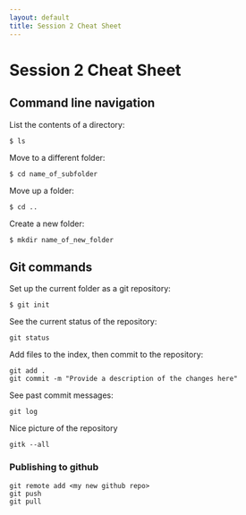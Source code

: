 ```yaml
---
layout: default
title: Session 2 Cheat Sheet
---
```


# Session 2 Cheat Sheet

## Command line navigation

List the contents of a directory:

    $ ls

Move to a different folder:

    $ cd name_of_subfolder

Move up a folder:

    $ cd ..

Create a new folder:

    $ mkdir name_of_new_folder


## Git commands

Set up the current folder as a git repository:

    $ git init

See the current status of the repository:

    git status

Add files to the index, then commit to the repository:

    git add .
    git commit -m "Provide a description of the changes here" 

See past commit messages:

    git log

Nice picture of the repository

    gitk --all

### Publishing to github

    git remote add <my new github repo>
    git push
    git pull
    
    
